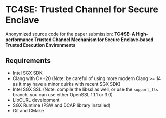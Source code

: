 # TC4SE: Trusted Channel for Secure Enclave

Anonymized source code for the paper submission: **TC4SE: A High-performance Trusted Channel Mechanism for Secure Enclave-based Trusted Execution Environments**

## Requirements
- Intel SGX SDK
- Clang with C++20 (Note: be careful of using more modern Clang >= 14 as it may have a minor quirks with recent SGX SDK)
- Intel SGX SSL (Note: compile the libssl as well, or use the `support_tls` branch, you can use either OpenSSL 1.1.1 or 3.0)
- LibCURL development
- SGX Runtime (PSW and DCAP library installed)
- Git and CMake